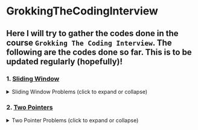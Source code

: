 # GrokkingTheCodingInterview

## Here I will try to gather the codes done in the course `Grokking The Coding Interview`. The following are the codes done so far. This is to be updated regularly (hopefully)! 

### 1. [Sliding Window](/1.Sliding%20Window/)

<details>
<summary> Sliding Window Problems (click to expand or collapse) </summary>

> Maximum Sum Subarray of Size K

> Smallest subarray with a given sum

> Longest Substring with K Distinct Characters

> Fruits into Baskets

> No Repeat Substring

> Longest Substring with Same Letters after Replacement

> Longest Subarray with Ones after Replacement

> Problem Challenge 1 - Permutation in a String

> Problem Challenge 2 - String Anagrams

> Problem Challenge 3 - Smallest Window containing Substring

</details>

### 2. [Two Pointers](/2.%20Two%20Pointers/)

<details>
<summary> Two Pointer Problems (click to expand or collapse) </summary>

>

</details>